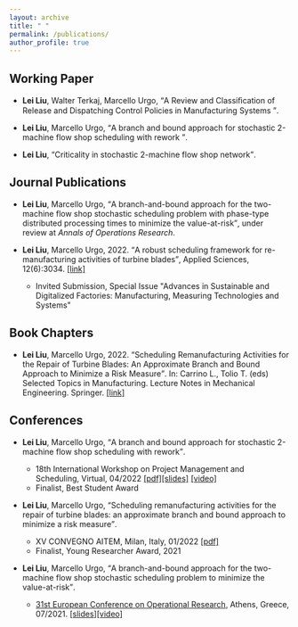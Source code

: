 ```yaml
---
layout: archive
title: " "
permalink: /publications/
author_profile: true
---
```


## Working Paper

* **Lei Liu**, Walter Terkaj, Marcello Urgo, <q>A Review and Classiﬁcation of Release and Dispatching Control Policies in Manufacturing Systems </q>.

* **Lei Liu**, Marcello Urgo, <q>A branch and bound approach for stochastic 2-machine flow shop scheduling with rework </q>.

* **Lei Liu**, <q>Criticality in stochastic 2-machine flow shop network</q>.


## Journal Publications

* **Lei Liu**, Marcello Urgo, <q>A branch-and-bound approach for the two-machine flow shop stochastic scheduling problem with phase-type distributed processing times to minimize the value-at-risk</q>, under review at *Annals of Operations Research*.

* **Lei Liu**, Marcello Urgo, 2022. <q>A robust scheduling framework for re-manufacturing activities of turbine blades</q>, Applied Sciences, 12(6):3034. [[link]](https://www.mdpi.com/2076-3417/12/6/3034)
  - Invited Submission, Special Issue "Advances in Sustainable and Digitalized Factories: Manufacturing, Measuring Technologies and Systems"


## Book Chapters

* **Lei Liu**, Marcello Urgo, 2022. <q>Scheduling Remanufacturing Activities for the Repair of Turbine Blades: An Approximate Branch and Bound Approach to Minimize a Risk Measure</q>. In: Carrino L., Tolio T. (eds) Selected Topics in Manufacturing. Lecture Notes in Mechanical Engineering. Springer. [[link]](https://doi.org/10.1007/978-3-030-82627-7_3)

## Conferences
* **Lei Liu**, Marcello Urgo, <q>A branch and bound approach for stochastic 2-machine flow shop scheduling with rework</q>.
  - 18th International Workshop on Project Management and Scheduling, Virtual, 04/2022 [\[pdf\]](/files/PMS2022_paper.pdf)[\[slides\]](/files/PMS2022_slides.pdf) [\[video\]](https://www.youtube.com/watch?v=7njudMzoK4c&t=5s)
  - Finalist, Best Student Award

* **Lei Liu**, Marcello Urgo, <q>Scheduling remanufacturing activities for the repair of turbine blades: an approximate branch and bound approach to minimize a risk measure</q>.
  - XV CONVEGNO AITEM, Milan, Italy, 01/2022 [\[pdf\]](/files/XV_AITEM_LeiLIU.pdf)
  - Finalist, Young Researcher Award, 2021

* **Lei Liu**, Marcello Urgo, <q>A branch-and-bound approach for the two-machine flow shop stochastic scheduling problem to minimize the value-at-risk</q>.
  - [31st European Conference on Operational Research](https://euro2021athens.com/), Athens, Greece, 07/2021. [\[slides\]](/files/EURO2021Lei.pdf)[\[video\]](https://www.youtube.com/watch?v=JlzkkG4Bkoo)
